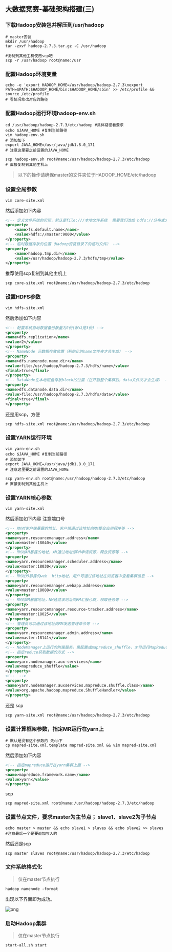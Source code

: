 ## 大数据竞赛-基础架构搭建(三)



### 下载Hadoop安装包并解压到/usr/hadoop


```shell
# master安装
mkdir /usr/hadoop
tar -zxvf hadoop-2.7.3.tar.gz -C /usr/hadoop

#复制到其他主机使用scp吧
scp -r /usr/hadoop root@name:/usr
```



### 配置Hadoop环境变量

```shell
echo -e 'export HADOOP_HOME=/usr/hadoop/hadoop-2.7.3\nexport PATH=$PATH:$HADOOP_HOME/bin:$HADOOP_HOME/sbin' >> /etc/profile && source /etc/profile
# 看情况修改对应的路径
```



### 配置Hadoop运行环境hadoop-env.sh

```shell
cd /usr/hadoop/hadoop-2.7.3/etc/hadoop #具体路径看要求
echo $JAVA_HOME #复制当前路径
vim hadoop-env.sh
# 添加如下
export JAVA_HOME=/usr/java/jdk1.8.0_171
# 注意这里要之前设置的JAVA_HOME

scp hadoop-env.sh root@name:/usr/hadoop/hadoop-2.7.3/etc/hadoop
# 直接复制到其他主机上

```

> 以下的操作请确保master的文件夹位于HADOOP_HOME/etc/hadoop

### 设置全局参数

```shell
vim core-site.xml
```

然后添加如下内容

```xml
<!-- 定义文件系统的实现，默认是file:///本地文件系统  需要我们改成 hdfs://分布式文件存储系统   -->
<property>
	<name>fs.default.name</name>
	<value>hdfs://master:9000</value>
</property>
<!-- 临时数据存放的位置（Hadoop安装目录下的临时文件） -->
<property>
	<name>hadoop.tmp.dir</name>
	<value>/usr/hadoop/hadoop-2.7.3/hdfs/tmp</value>
</property>
```

推荐使用scp复制到其他主机上

```shell
scp core-site.xml root@name:/usr/hadoop/hadoop-2.7.3/etc/hadoop
```



### 设置HDFS参数

```shell
vim hdfs-site.xml
```

然后添加如下内容

```xml
<!-- 配置系统自动数据备份数量为2份(默认是3份) -->
<property>
<name>dfs.replication</name>
<value>2</value>
</property>
<!-- NameNode 元数据存放位置（初始化时name文件夹才会生成） -->
<property>
<name>dfs.namenode.name.dir</name>
<value>file:/usr/hadoop/hadoop-2.7.3/hdfs/name</value>
<final>true</final>
</property>
<!-- DataNode在本地磁盘存放block的位置（在开启整个集群后，data文件夹才会生成） -->
<property>
<name>dfs.datanode.data.dir</name>
<value>file:/usr/hadoop/hadoop-2.7.3/hdfs/data</value>
<final>true</final>
</property>
```

还是用scp，方便

```shell
scp hdfs-site.xml root@name:/usr/hadoop/hadoop-2.7.3/etc/hadoop
```



### 设置YARN运行环境

```shell
vim yarn-env.sh
echo $JAVA_HOME #复制当前路径
# 添加如下
export JAVA_HOME=/usr/java/jdk1.8.0_171
# 注意这里要之前设置的JAVA_HOME

scp yarn-env.sh root@name:/usr/hadoop/hadoop-2.7.3/etc/hadoop
# 直接复制到其他主机上
```



### 设置YARN核心参数

```shell
vim yarn-site.xml
```

然后添加如下内容 注意端口号

```xml
<!-- RM对客户端暴露的地址，客户端通过该地址向RM提交应用程序等 -->
<property>
<name>yarn.resourcemanager.address</name>
<value>master:18040</value>
</property>
<!-- RM对AM暴露的地址，AM通过地址想RM申请资源，释放资源等 -->
<property>
<name>yarn.resourcemanager.scheduler.address</name>
<value>master:18030</value>
</property>
<!-- RM对外暴露的web  http地址，用户可通过该地址在浏览器中查看集群信息 -->
<property>
<name>yarn.resourcemanager.webapp.address</name>
<value>master:18088</value>
</property>
<!-- RM对NM暴露地址，NM通过该地址向RM汇报心跳，领取任务等 -->
<property>
<name>yarn.resourcemanager.resource-tracker.address</name>
<value>master:18025</value>
</property>
<!-- 管理员可以通过该地址向RM发送管理命令等 -->
<property>
<name>yarn.resourcemanager.admin.address</name>
<value>master:18141</value>
</property>
<!-- NodeManager上运行的附属服务。需配置成mapreduce_shuffle，才可运行MapReduce程序 -->
<!-- 指定reduce获取数据的方式 -->
<property>
<name>yarn.nodemanager.aux-services</name>
<value>mapreduce_shuffle</value>
</property>
<!--  -->
<property>
<name>yarn.nodemanager.auxservices.mapreduce.shuffle.class</name>
<value>org.apache.hadoop.mapreduce.ShuffleHandler</value>
</property>

```

还是 scp

```shell
scp yarn-site.xml root@name:/usr/hadoop/hadoop-2.7.3/etc/hadoop
```



### 设置计算框架参数，指定MR运行在yarn上

```shell
# 默认是没有这个参数的 先cp下
cp mapred-site.xml.template mapred-site.xml && vim mapred-site.xml
```

然后添加如下内容

```xml
<!-- 指定mapreduce运行在yarn集群上面 -->
<property>
<name>mapreduce.framework.name</name>
<value>yarn</value>
</property>
```

scp

```ssh
scp mapred-site.xml root@name:/usr/hadoop/hadoop-2.7.3/etc/hadoop
```



###  设置节点文件，要求master为主节点； slave1、slave2为子节点

```shell
echo master > master && echo slave1 > slaves && echo slave2 >> slaves #注意最后一个是要追加写入的
```

然后还是scp

```shell
scp master slaves root@name:/usr/hadoop/hadoop-2.7.3/etc/hadoop
```

### 文件系统格式化

> 仅在master节点执行

```shell
hadoop namenode -format
```

出现以下界面即为成功。

![png](https://img-blog.csdnimg.cn/20210902193823669.png?x-oss-process=image/watermark,type_ZHJvaWRzYW5zZmFsbGJhY2s,shadow_50,text_Q1NETiBAcXFfNTMzODMzNDk=,size_20,color_FFFFFF,t_70,g_se,x_16)



### 启动Hadoop集群

> 仅在master节点执行

```shell
start-all.sh start
```

